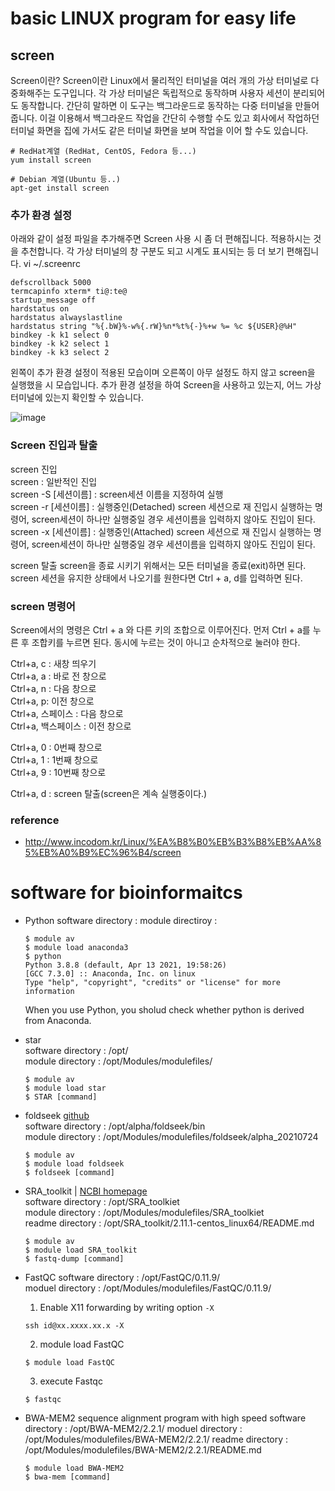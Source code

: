 # basic LINUX program for easy life
## screen
Screen이란?
Screen이란 Linux에서 물리적인 터미널을 여러 개의 가상 터미널로 다중화해주는 도구입니다. 각 가상 터미널은 독립적으로 동작하며 사용자 세션이 분리되어도 동작합니다. 간단히 말하면 이 도구는 백그라운드로 동작하는 다중 터미널을 만들어 줍니다. 이걸 이용해서 백그라운드 작업을 간단히 수행할 수도 있고 회사에서 작업하던 터미널 화면을 집에 가서도 같은 터미널 화면을 보며 작업을 이어 할 수도 있습니다.


```
# RedHat계열 (RedHat, CentOS, Fedora 등...) 
yum install screen

# Debian 계열(Ubuntu 등..)
apt-get install screen
```

### 추가 환경 설정
아래와 같이 설정 파일을 추가해주면 Screen 사용 시 좀 더 편해집니다. 적용하시는 것을 추천합니다. 각 가상 터미널의 창 구분도 되고 시계도 표시되는 등 더 보기 편해집니다.
vi ~/.screenrc
```
defscrollback 5000
termcapinfo xterm* ti@:te@
startup_message off
hardstatus on
hardstatus alwayslastline
hardstatus string "%{.bW}%-w%{.rW}%n*%t%{-}%+w %= %c ${USER}@%H"
bindkey -k k1 select 0
bindkey -k k2 select 1
bindkey -k k3 select 2
```
왼쪽이 추가 환경 설정이 적용된 모습이며 오른쪽이 아무 설정도 하지 않고 screen을 실행했을 시 모습입니다. 추가 환경 설정을 하여 Screen을 사용하고 있는지, 어느 가상 터미널에 있는지 확인할 수 있습니다.

![image](https://user-images.githubusercontent.com/48517782/133099985-9a5297cb-6162-48c4-a796-8dd03a9ecfde.png)

### Screen 진입과 탈출
screen 진입  
screen : 일반적인 진입  
screen -S [세션이름] : screen세션 이름을 지정하여 실행  
screen -r [세션이름] : 실행중인(Detached) screen 세션으로 재 진입시 실행하는 명령어, screen세션이 하나만 실행중일 경우 세션이름을 입력하지 않아도 진입이 된다.  
screen -x [세션이름] : 실행중인(Attached) screen 세션으로 재 진입시 실행하는 명령어, screen세션이 하나만 실행중일 경우 세션이름을 입력하지 않아도 진입이 된다.  

screen 탈출 screen을 종료 시키기 위해서는 모든 터미널을 종료(exit)하면 된다. screen 세션을 유지한 상태에서 나오기를 원한다면 Ctrl + a, d를 입력하면 된다.  

### screen 명령어
Screen에서의 명령은 Ctrl + a 와 다른 키의 조합으로 이루어진다. 먼저 Ctrl + a를 누른 후 조합키를 누르면 된다. 동시에 누르는 것이 아니고 순차적으로 눌러야 한다.  

Ctrl+a, c : 새창 띄우기  
Ctrl+a, a : 바로 전 창으로  
Ctrl+a, n : 다음 창으로  
Ctrl+a, p: 이전 창으로  
Ctrl+a, 스페이스 : 다음 창으로  
Ctrl+a, 백스페이스 : 이전 창으로  

Ctrl+a, 0 : 0번째 창으로  
Ctrl+a, 1 : 1번째 창으로    
Ctrl+a, 9 : 10번째 창으로  

Ctrl+a, d : screen 탈출(screen은 계속 실행중이다.)  

### reference
- http://www.incodom.kr/Linux/%EA%B8%B0%EB%B3%B8%EB%AA%85%EB%A0%B9%EC%96%B4/screen

# software for bioinformaitcs

- Python
  software directory : 
  module directiroy : 
  
  ```
  $ module av
  $ module load anaconda3
  $ python
  Python 3.8.8 (default, Apr 13 2021, 19:58:26) 
  [GCC 7.3.0] :: Anaconda, Inc. on linux
  Type "help", "copyright", "credits" or "license" for more information
  ```
  When you use Python, you sholud check whether python is derived from Anaconda. 
- star   
  software directory : /opt/  
  module directory : /opt/Modules/modulefiles/  
  ```
  $ module av
  $ module load star
  $ STAR [command]
  
  ```
- foldseek [github](https://github.com/steineggerlab/foldseek)   
  software directory : /opt/alpha/foldseek/bin   
  module directory : /opt/Modules/modulefiles/foldseek/alpha_20210724   
  ```
  $ module av
  $ module load foldseek
  $ foldseek [command]
  ```
- SRA_toolkit | [NCBI homepage](https://github.com/ncbi/sra-tools/wiki/02.-Installing-SRA-Toolkit)  
  software directory : /opt/SRA_toolkiet    
  module directory : /opt/Modules/modulefiles/SRA_toolkiet  
  readme directory : /opt/SRA_toolkit/2.11.1-centos_linux64/README.md  
  ```
  $ module av
  $ module load SRA_toolkit
  $ fastq-dump [command]
  ```
- FastQC
  software directory : /opt/FastQC/0.11.9/  
  moduel directory : /opt/Modules/modulefiles/FastQC/0.11.9/  
  
  1. Enable X11 forwarding by writing option `-X`
    ```
    ssh id@xx.xxxx.xx.x -X
    ```
  
  2. module load FastQC
    ```
    $ module load FastQC
    ```
  
  3. execute Fastqc
    ```
    $ fastqc
    ```
  
- BWA-MEM2
  sequence alignment program with high speed
  software directory : /opt/BWA-MEM2/2.2.1/
  moduel directory : /opt/Modules/modulefiles/BWA-MEM2/2.2.1/ 
  readme directory : /opt/Modules/modulefiles/BWA-MEM2/2.2.1/README.md

  ```
  $ module load BWA-MEM2
  $ bwa-mem [command]
  ```
